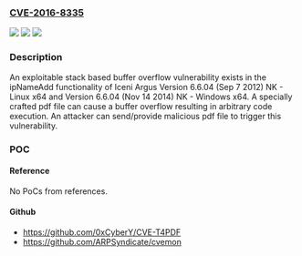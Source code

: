 ### [CVE-2016-8335](https://cve.mitre.org/cgi-bin/cvename.cgi?name=CVE-2016-8335)
![](https://img.shields.io/static/v1?label=Product&message=Iceni%20Argus%206.6.04%20(Sep%207%202012)%20NK%20-%20Linux%20x64%20and%206.6.04%20(Nov%2014%202014)%20NK%20-%20Windows%20x64.&color=blue)
![](https://img.shields.io/static/v1?label=Version&message=Iceni%20Argus%206.6.04%20(Sep%207%202012)%20NK%20-%20Linux%20x64%20and%206.6.04%20(Nov%2014%202014)%20NK%20-%20Windows%20x64.%20&color=brightgreen)
![](https://img.shields.io/static/v1?label=Vulnerability&message=buffer%20overflow&color=brightgreen)

### Description

An exploitable stack based buffer overflow vulnerability exists in the ipNameAdd functionality of Iceni Argus Version 6.6.04 (Sep 7 2012) NK - Linux x64 and Version 6.6.04 (Nov 14 2014) NK - Windows x64. A specially crafted pdf file can cause a buffer overflow resulting in arbitrary code execution. An attacker can send/provide malicious pdf file to trigger this vulnerability.

### POC

#### Reference
No PoCs from references.

#### Github
- https://github.com/0xCyberY/CVE-T4PDF
- https://github.com/ARPSyndicate/cvemon

